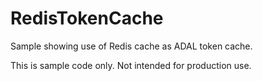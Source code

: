 # RedisTokenCache
Sample showing use of Redis cache as ADAL token cache.

This is sample code only. Not intended for production use.
